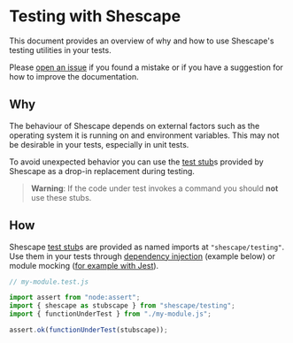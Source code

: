 # Testing with Shescape

This document provides an overview of why and how to use Shescape's testing
utilities in your tests.

Please [open an issue] if you found a mistake or if you have a suggestion for
how to improve the documentation.

## Why

The behaviour of Shescape depends on external factors such as the operating
system it is running on and environment variables. This may not be desirable in
your tests, especially in unit tests.

To avoid unexpected behavior you can use the [test stub]s provided by Shescape
as a drop-in replacement during testing.

> **Warning**: If the code under test invokes a command you should **not** use
> these stubs.

## How

Shescape [test stub]s are provided as named imports at `"shescape/testing"`. Use
them in your tests through [dependency injection] (example below) or module
mocking ([for example with Jest][jest-module-mock]).

```javascript
// my-module.test.js

import assert from "node:assert";
import { shescape as stubscape } from "shescape/testing";
import { functionUnderTest } from "./my-module.js";

assert.ok(functionUnderTest(stubscape));
```

[dependency injection]: https://en.wikipedia.org/wiki/Dependency_injection
[jest-module-mock]: https://jestjs.io/docs/manual-mocks#mocking-node-modules
[open an issue]: https://github.com/ericcornelissen/shescape/issues/new?labels=documentation&template=documentation.md
[test stub]: https://en.wikipedia.org/wiki/Test_stub

